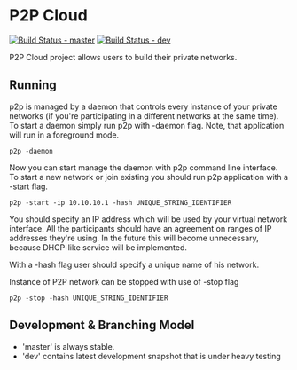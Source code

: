 P2P Cloud
===================

[![Build Status - master](https://api.travis-ci.org/subutai-io/p2p.png?branch=master)](https://travis-ci.org/subutai-io/p2p)
[![Build Status - dev](https://api.travis-ci.org/subutai-io/p2p.png?branch=dev)](https://travis-ci.org/subutai-io/p2p)

P2P Cloud project allows users to build their private networks. 

Running
-------------------

p2p is managed by a daemon that controls every instance of your private networks (if you're participating in a different networks at the same time). To start a daemon simply run p2p with -daemon flag. Note, that application will run in a foreground mode. 

```
p2p -daemon
```

Now you can start manage the daemon with p2p command line interface. To start a new network or join existing you should run p2p application with a -start flag.

```
p2p -start -ip 10.10.10.1 -hash UNIQUE_STRING_IDENTIFIER
```

You should specify an IP address which will be used by your virtual network interface. All the participants should have an agreement on ranges of IP addresses they're using. In the future this will become unnecessary, because DHCP-like service will be implemented.

With a -hash flag user should specify a unique name of his network. 

Instance of P2P network can be stopped with use of -stop flag

```
p2p -stop -hash UNIQUE_STRING_IDENTIFIER
```

Development & Branching Model
-------------------

* 'master' is always stable. 
* 'dev' contains latest development snapshot that is under heavy testing
